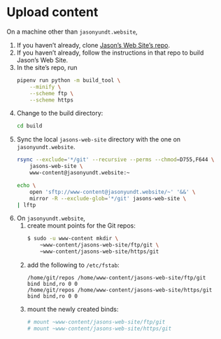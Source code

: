<!--
SPDX-FileNotice: 🅭🄍1.0 This file is dedicated to the public domain using the CC0 1.0 Universal Public Domain Dedication <https://creativecommons.org/publicdomain/zero/1.0/>.
SPDX-FileContributor: Jason Yundt <jason@jasonyundt.email> (2022)
-->

# Upload content

On a machine other than `jasonyundt.website`,

1. If you haven’t already, clone [Jason’s Web Site’s repo](https://jasonyundt.website/gitweb?p=jasons-web-site;a=summary).
2. If you haven’t already, follow the instructions in that repo to build Jason’s
Web Site.
3. In the site’s repo, run
	```sh
	pipenv run python -m build_tool \
		--minify \
		--scheme ftp \
		--scheme https
	```
4. Change to the build directory:
	```sh
	cd build
	```
5. Sync the local `jasons-web-site` directory with the one on
`jasonyundt.website`.
	```sh
	rsync --exclude='*/git' --recursive --perms --chmod=D755,F644 \
		jasons-web-site \
		www-content@jasonyundt.website:~
	```
	```sh
	echo \
		open 'sftp://www-content@jasonyundt.website/~' '&&' \
		mirror -R --exclude-glob='*/git' jasons-web-site \
	| lftp
	```
6. On `jasonyundt.website`,
	1. create mount points for the Git repos:
		```bash
		$ sudo -u www-content mkdir \
			~www-content/jasons-web-site/ftp/git \
			~www-content/jasons-web-site/https/git
		```
	2. add the following to `/etc/fstab`:
		```fstab
		/home/git/repos /home/www-content/jasons-web-site/ftp/git   bind bind,ro 0 0
		/home/git/repos /home/www-content/jasons-web-site/https/git bind bind,ro 0 0
		```
	3. mount the newly created binds:
		```bash
		# mount ~www-content/jasons-web-site/ftp/git
		# mount ~www-content/jasons-web-site/https/git
		```
